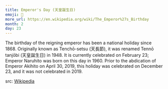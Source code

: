 ```yaml
---
title: Emperor's Day (天皇誕生日)
emoji: 🎎
more_url: https://en.wikipedia.org/wiki/The_Emperor%27s_Birthday
month: 2
day: 23
---
```


The birthday of the reigning emperor has been a national holiday since 1868. Originally known as Tenchō-setsu (天長節), it was renamed Tennō tanjōbi (天皇誕生日) in 1948. It is currently celebrated on February 23; Emperor Naruhito was born on this day in 1960. Prior to the abdication of Emperor Akihito on April 30, 2019, this holiday was celebrated on December 23, and it was not celebrated in 2019.

src: [Wikipedia](https://en.wikipedia.org/wiki/Public_holidays_in_Japan)